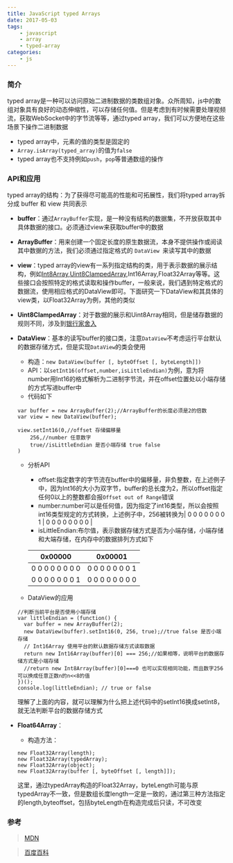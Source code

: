 ```yaml
---
title: JavaScript typed Arrays
date: 2017-05-03
tags: 
	- javascript
	- array
	- typed-array
categories: 
	- js
---
```

### 简介

typed array是一种可以访问原始二进制数据的类数组对象。众所周知，js中的数组对象具有良好的动态伸缩性，可以存储任何值。但是考虑到有时候需要处理视频流，获取WebSocket中的字节流等等，通过typed array，我们可以方便地在这些场景下操作二进制数据
- typed array中，元素的值的类型是固定的
- `Array.isArray(typed_array)`的值为`false`
- typed array也不支持例如`push`，`pop`等普通数组的操作


### API和应用
typed array的结构：为了获得尽可能高的性能和可拓展性，我们将typed array拆分成 buffer 和 view 共同表示
- **buffer**：通过`ArrayBuffer`实现，是一种没有结构的数据集，不开放获取其中具体数据的接口。必须通过view来获取buffer中的数据
- **ArrayBuffer**：用来创建一个固定长度的原生数据流，本身不提供操作或阅读其中数据的方法，我们必须通过指定格式的 `DataView `来读写其中的数据
- **view**：typed array的view有一系列指定结构的类，用于表示数据的展示结构，例如[Int8Array](https://developer.mozilla.org/en-US/docs/Web/JavaScript/Reference/Global_Objects/Int8Array),[Uint8ClampedArray](https://developer.mozilla.org/en-US/docs/Web/JavaScript/Reference/Global_Objects/Uint8ClampedArray),Int16Array,Float32Array等等。这些接口会按照特定的格式读取和操作buffer，一般来说，我们遇到特定格式的数据流，使用相应格式的DataView即可。下面研究一下DataView和其具体的view类，以Float32Array为例，其他的类似
- **Uint8ClampedArray**：对于数据的展示和Uint8Array相同，但是储存数据的规则不同，涉及到[银行家舍入](http://baike.baidu.com/link?url=OCVdU3tYQbdGc1g59TbQPHVYDwmlQPckHZY0RdWTlB6_WONK1k5f-O4Dg6d5z13adLx85XpL7inHu3QkRY7Rod3pQdx6vC_PaO2jEzTMuInTie9D1dsfx96fQMykznLl9JSs4bngNL3EqEz8mCxGaK)

- **DataView**：基本的读写buffer的接口类，注意`DataView`不考虑运行平台默认的数据存储方式，但是实现`DataView`的类会使用
    - 构造：`new DataView(buffer [, byteOffset [, byteLength]])`
    - API：以`setInt16(offset,number,isLittleEndian)`为例，意为将number用Int16的格式解析为二进制字节流，并在offset位置处以小端存储的方式写进buffer中
    - 代码如下
    ```
    var buffer = new ArrayBuffer(2);//ArrayBuffer的长度必须是2的倍数
    var view = new DataView(buffer);
    
    view.setInt16(0,//offset 存储偏移量
        256,//number 任意数字
        true//isLittleEndian 是否小端存储 true false 
    )
    ```
    - 分析API
        - offset:指定数字的字节流在buffer中的偏移量，非负整数，在上述例子中，因为Int16的大小为双字节，buffer的总长度为2，所以offset指定任何0以上的整数都会报`Offset out of Range`错误
        - number:number可以是任何值，因为指定了int16类型，所以会按照int16类型规定的方式转换，上述例子中，256被转换为| 0 0 0 0 0 0 0 1 | 0 0 0 0 0 0 0 0 |
        - isLittleEndian:布尔值，表示数据存储方式是否为小端存储，小端存储和大端存储，在内存中的数据排列方式如下
        
        0x00000 | 0x00001
        ---|---
        0 0 0 0 0 0 0 0 | 0 0 0 0 0 0 0 1 
        0 0 0 0 0 0 0 1 | 0 0 0 0 0 0 0 0 

    - DataView的应用
    
    ```
    //判断当前平台是否使用小端存储
    var littleEndian = (function() {
      var buffer = new ArrayBuffer(2);
      new DataView(buffer).setInt16(0, 256, true);//true false 是否小端存储
      // Int16Array 使用平台的默认数据存储方式读取数据
      return new Int16Array(buffer)[0] === 256;//如果相等，说明平台的数据存储方式是小端存储
      //return new Int8Array(buffer)[0]===0 也可以实现相同功能，而且数字256可以换成任意正数n的n<<8的值
    })();
    console.log(littleEndian); // true or false
    ```
    理解了上面的内容，就可以理解为什么把上述代码中的setInt16换成setInt8，就无法判断平台的数据存储方式
    
- **Float64Array**：
    - 构造方法：
    ```
    new Float32Array(length);
    new Float32Array(typedArray);
    new Float32Array(object);
    new Float32Array(buffer [, byteOffset [, length]]);
    ```
    这里，通过typedArray构造的Float32Array，byteLength可能与原typedArray不一致，但是数组长度length一定是一致的，通过第三种方法指定的length,byteoffset，包括byteLength在构造完成后只读，不可改变
    

### 参考
> [MDN](https://developer.mozilla.org/en-US/docs/Web/JavaScript/Typed_arrays)

> [百度百科](http://baike.baidu.com/link?url=OCVdU3tYQbdGc1g59TbQPHVYDwmlQPckHZY0RdWTlB6_WONK1k5f-O4Dg6d5z13adLx85XpL7inHu3QkRY7Rod3pQdx6vC_PaO2jEzTMuInTie9D1dsfx96fQMykznLl9JSs4bngNL3EqEz8mCxGaK)